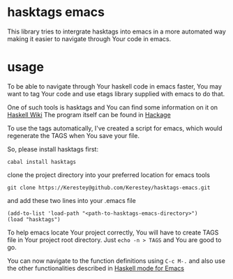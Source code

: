# hasktags emacs

  This library tries to intergrate hasktags into emacs in a more automated way making it easier to navigate through Your code in emacs.

# usage

  To be able to navigate through Your haskell code in emacs faster, You may want to tag Your code and use etags library supplied with emacs to do that.

  One of such tools is hasktags and You can find some information on it on [Haskell Wiki](http://www.haskell.org/haskellwiki/Hasktags#Haskell_tag_generators)
  The program itself can be found in [Hackage](http://hackage.haskell.org/package/hasktags)

  To use the tags automatically, I've created a script for emacs, which would regenerate the TAGS when You save your file.

  So, please install hasktags first:

    cabal install hasktags

  clone the project directory into your preferred location for emacs tools

    git clone https://Kerestey@github.com/Kerestey/hasktags-emacs.git

  and add these two lines into your .emacs file

    (add-to-list 'load-path "<path-to-hasktags-emacs-directory>")
    (load "hasktags")

  
  To help emacs locate Your project correctly, You will have to create TAGS file in Your project root directory.
  Just `echo -n > TAGS` and You are good to go.

  You can now navigate to the function definitions using `C-c M-.` and also use the other functionalities described in [Haskell mode for Emacs](http://www.haskell.org/haskellwiki/Haskell_mode_for_Emacs#inferior-haskell-find-definition_.28C-c_M-..29)
